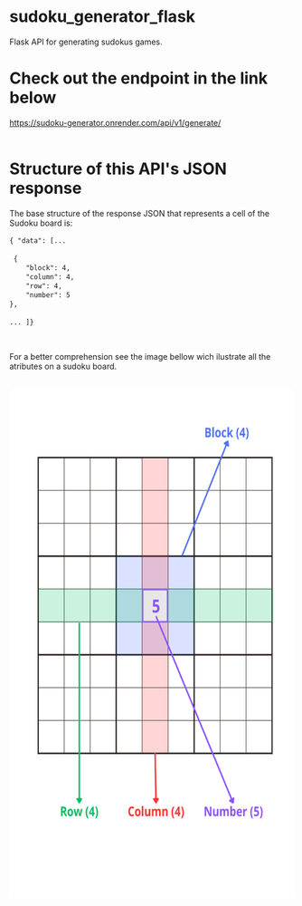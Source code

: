 # sudoku_generator_flask
 Flask API for generating sudokus games.


# Check out the endpoint in the link below

<a>https://sudoku-generator.onrender.com/api/v1/generate/</a>
<br>
<br>
# Structure of this API's JSON response

The base structure of the response JSON that represents a cell of the Sudoku board is:

```
{ "data": [...

 {
    "block": 4,
    "column": 4,
    "row": 4,
    "number": 5
},

... ]}
```

<br>

For a better comprehension see the image bellow wich ilustrate all the atributes on a sudoku board.
<br>
<br>
<div align="center"><img src="image.png" style="height:900px"></div>
